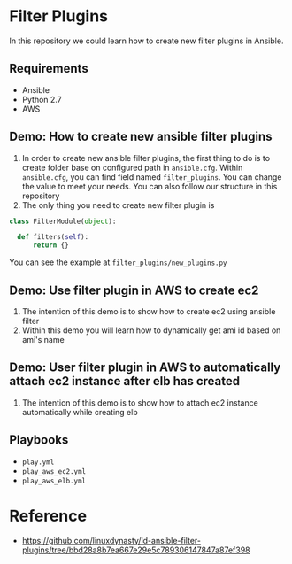 # Filter Plugins

In this repository we could learn how to create new filter plugins in Ansible.

## Requirements
* Ansible
* Python 2.7
* AWS

## Demo: How to create new ansible filter plugins

1. In order to create new ansible filter plugins, the first thing to do is to create folder base on configured path in `ansible.cfg`.
  Within `ansible.cfg`, you can find field named `filter_plugins`. You can change the value to meet your needs. 
  You can also follow our structure in this repository
2. The only thing you need to create new filter plugin is
  ``` Python
  class FilterModule(object):

    def filters(self):
        return {}
  ```
  You can see the example at `filter_plugins/new_plugins.py`

## Demo: Use filter plugin in AWS to create ec2
1. The intention of this demo is to show how to create ec2 using ansible filter
2. Within this demo you will learn how to dynamically get ami id based on ami's name

## Demo: User filter plugin in AWS to automatically attach ec2 instance after elb has created
1. The intention of this demo is to show how to attach ec2 instance automatically while creating elb

## Playbooks
* `play.yml`
* `play_aws_ec2.yml`
* `play_aws_elb.yml`

# Reference
* https://github.com/linuxdynasty/ld-ansible-filter-plugins/tree/bbd28a8b7ea667e29e5c789306147847a87ef398
